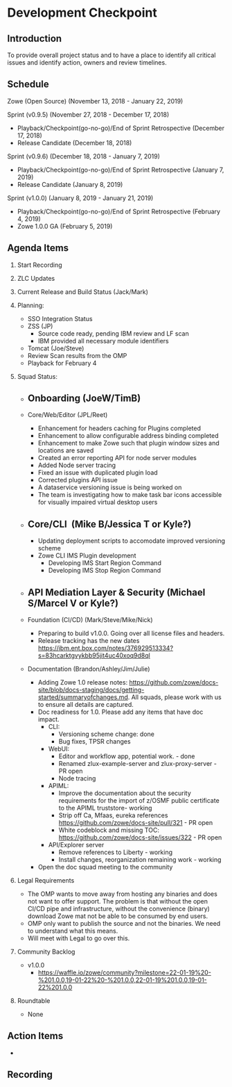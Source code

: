 # Development Checkpoint

Introduction
------------
To provide overall project status and to have a place to identify all critical issues and identify action, owners and review timelines.

Schedule
--------
Zowe (Open Source) (November 13, 2018 - January 22, 2019)

Sprint (v0.9.5) (November 27, 2018 - December 17, 2018)
- Playback/Checkpoint(go-no-go)/End of Sprint Retrospective (December 17, 2018)
- Release Candidate (December 18, 2018)

Sprint (v0.9.6) (December 18, 2018 - January 7, 2019)
- Playback/Checkpoint(go-no-go)/End of Sprint Retrospective (January 7, 2019)
- Release Candidate (January 8, 2019)

Sprint (v1.0.0) (January 8, 2019 - January 21, 2019)
- Playback/Checkpoint(go-no-go)/End of Sprint Retrospective (February 4, 2019)
- Zowe 1.0.0 GA (February 5, 2019)

Agenda Items
------------
1. Start Recording
2. ZLC Updates
3. Current Release and Build Status (Jack/Mark)
4. Planning:
    - SSO Integration Status
    - ZSS (JP)
        - Source code ready, pending IBM review and LF scan
        - IBM provided all necessary module identifiers
    - Tomcat (Joe/Steve)
    - Review Scan results from the OMP
    - Playback for February 4
5. Squad Status:
    - Onboarding (JoeW/TimB)
      -

    - Core/Web/Editor (JPL/Reet)
      - Enhancement for headers caching for Plugins completed
      - Enhancement to allow configurable address binding completed
      - Enhancement to make Zowe such that plugin window sizes and locations are saved
      - Created an error reporting API for node server modules
      - Added Node server tracing
      - Fixed an issue with duplicated plugin load
      - Corrected plugins API issue
      - A dataservice versioning issue is being worked on
      - The team is investigating how to make task bar icons accessible for visually impaired virtual desktop users

    - Core/CLI  (Mike B/Jessica T or Kyle?)
      -

      - Updating deployment scripts to accomodate improved versioning scheme
      - Zowe CLI IMS Plugin development
        - Developing IMS Start Region Command
        - Developing IMS Stop Region Command

    - API Mediation Layer & Security (Michael S/Marcel V or Kyle?)
      -
    - Foundation (CI/CD) (Mark/Steve/Mike/Nick)
      - Preparing to build v1.0.0. Going over all license files and headers.
      - Release tracking has the new dates https://ibm.ent.box.com/notes/376929513334?s=83hcarktgvykbb95jit4uc40xoq9d8ql

    - Documentation (Brandon/Ashley/Jim/Julie)

      - Adding Zowe 1.0 release notes: https://github.com/zowe/docs-site/blob/docs-staging/docs/getting-started/summaryofchanges.md. All squads, please work with us to ensure all details are captured.
      - Doc readiness for 1.0. Please add any items that have doc impact.
        - CLI:
           - Versioning scheme change: done
           - Bug fixes, TPSR changes
        - WebUI: 
           - Editor and workflow app, potential work. - done
           - Renamed zlux-example-server and zlux-proxy-server - PR open
           - Node tracing 
        - APIML:
          - Improve the documentation about the security requirements for the import of z/OSMF public certificate to the APIML truststore- working 
          - Strip off Ca, Mfaas, eureka references https://github.com/zowe/docs-site/pull/321 - PR open
          - White codeblock and missing TOC: https://github.com/zowe/docs-site/issues/322 - PR open
        - API/Explorer server 
          - Remove references to Liberty - working 
          - Install changes, reorganization remaining work - working          
      - Open the doc squad meeting to the community

6. Legal Requirements
    - The OMP wants to move away from hosting any binaries and does not want to offer support. The problem is that without the open CI/CD pipe and infrastructure, without the convenience (binary) download Zowe mat not be able to be consumed by end users.
    - OMP only want to publish the source and not the binaries. We need to understand what this means.
    - Will meet with Legal to go over this.

7. Community Backlog
    - v1.0.0
      - https://waffle.io/zowe/community?milestone=22-01-19%20-%201.0.0,19-01-22%20-%201.0.0,22-01-19%201.0.0,19-01-22%201.0.0
8. Roundtable
    - None

Action Items
------------
-


Recording
-------------------------
